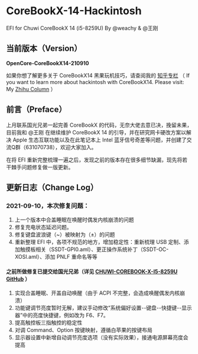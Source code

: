 # CoreBookX-14-Hackintosh
EFI for Chuwi CoreBookX 14 (i5-8259U) By @weachy & @王刚

## 当前版本（Version）
**OpenCore-CoreBookX14-210910**

如果你想了解更多关于 CoreBookX14 黑果玩机技巧，请查阅我的 [知乎专栏](https://www.zhihu.com/column/c_1419721568574013440) （
If you want to learn more about hackintosh with CoreBookX14. Please visit: My [Zhihu Column](https://www.zhihu.com/column/c_1419721568574013440) ）

## 前言（Preface）
上月联系国光兄弟一起完善 CoreBookX 的代码，无奈大佬去意已决，挽留未果，目前我和 @王刚 在继续维护 CoreBookX 14 的引导，并在研究网卡硬改方案以解决 Apple 生态互联功能以及在此笔记本上 Intel 蓝牙信号奇差等问题，并创建了交流Q群（631070738），欢迎大家加入。

在将 EFI 重新完整梳理一遍之后，发现之前的版本存在很多细节缺漏，现先将若干棘手问题修复做一版更新。


## 更新日志（Change Log）

### 2021-09-10，本次修复问题：
1. 上一个版本中合盖睡眠在唤醒时偶发内核崩溃的问题
2. 修复充电状态延迟问题。
3. 修复键盘波浪键（~）被映射为（±）的问题
4. 重新整理 EFI 中，各项不规范的地方，增加稳定性：重新梳理 USB 定制、添加触摸板相关（SSDT-GPI0.aml）、更正操作系统补丁（SSDT-OC-XOSI.aml）、添加 PNLF 重命名等等

#### 之前所做修复已提交给国光兄弟（详见 [CHUWI-COREBOOK-X-I5-8259U GitHub](https://github.com/sqlsec/CHUWI-COREBOOK-X-I5-8259U) ）
1. 实现合盖睡眠、开盖自动唤醒（由于 ACPI 不完整，会造成唤醒偶发内核崩溃）
2. 功能键调节亮度暂时无解，建议手动修改“系统偏好设置--键盘--快捷键--显示器”中的亮度快捷键，例如改为 F6、F7。
3. 提高触控板三指触控的稳定性
4. 对调 Command、Option 按键映射，遵循白苹果的按键布局
5. 显示器设置中新增自动调节亮度选项（没有实际效果），接通电源屏幕亮度会提高

